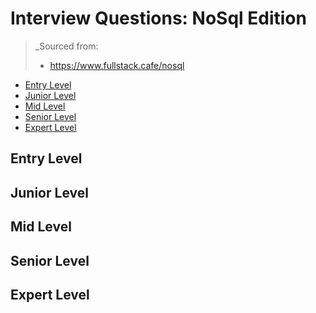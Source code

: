<!--
<details>
<summary></summary>
</details>
-->

# Interview Questions: NoSql Edition <!-- omit in toc -->

> _Sourced from:
> - https://www.fullstack.cafe/nosql

- [Entry Level](#Entry-Level)
- [Junior Level](#Junior-Level)
- [Mid Level](#Mid-Level)
- [Senior Level](#Senior-Level)
- [Expert Level](#Expert-Level)

## Entry Level

## Junior Level

## Mid Level

## Senior Level

## Expert Level
